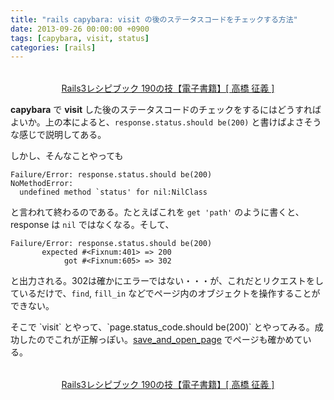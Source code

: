 ```yaml
---
title: "rails capybara: visit の後のステータスコードをチェックする方法"
date: 2013-09-26 00:00:00 +0900
tags: [capybara, visit, status]
categories: [rails]
---
```


<div style="text-align:center;">
<div><a href="https://hb.afl.rakuten.co.jp/ichiba/144e0ebd.a7a916b6.144e0ebe.acfa319f/?pc=https%3A%2F%2Fitem.rakuten.co.jp%2Frakutenkobo-ebooks%2Ff6fbb68bdcee34389bc3b0fd51ccbd03%2F&link_type=pict&ut=eyJwYWdlIjoiaXRlbSIsInR5cGUiOiJwaWN0Iiwic2l6ZSI6IjQwMHg0MDAiLCJuYW0iOjEsIm5hbXAiOiJyaWdodCIsImNvbSI6MSwiY29tcCI6ImRvd24iLCJwcmljZSI6MCwiYm9yIjoxLCJjb2wiOjEsImJidG4iOjEsInByb2QiOjAsImFtcCI6ZmFsc2V9" target="_blank" rel="nofollow sponsored noopener" style="word-wrap:break-word;"><img src="https://hbb.afl.rakuten.co.jp/hgb/144e0ebd.a7a916b6.144e0ebe.acfa319f/?me_id=1278256&item_id=11682420&pc=https%3A%2F%2Fthumbnail.image.rakuten.co.jp%2F%400_mall%2Frakutenkobo-ebooks%2Fcabinet%2F2110%2F2000000252110.jpg%3F_ex%3D400x400&s=400x400&t=pict" border="0" style="margin:2px" alt="" title=""></a></div><p><a href="https://hb.afl.rakuten.co.jp/ichiba/144e0ebd.a7a916b6.144e0ebe.acfa319f/?pc=https%3A%2F%2Fitem.rakuten.co.jp%2Frakutenkobo-ebooks%2Ff6fbb68bdcee34389bc3b0fd51ccbd03%2F&link_type=text&ut=eyJwYWdlIjoiaXRlbSIsInR5cGUiOiJ0ZXh0Iiwic2l6ZSI6IjQwMHg0MDAiLCJuYW0iOjEsIm5hbXAiOiJyaWdodCIsImNvbSI6MSwiY29tcCI6ImRvd24iLCJwcmljZSI6MCwiYm9yIjoxLCJjb2wiOjEsImJidG4iOjEsInByb2QiOjAsImFtcCI6ZmFsc2V9" target="_blank" rel="nofollow sponsored noopener" style="word-wrap:break-word;">Rails3レシピブック 190の技【電子書籍】[ 高橋 征義 ]</a></p>
</div>

<strong>capybara</strong> で <strong>visit</strong> した後のステータスコードのチェックをするにはどうすればよいか。上の本によると、`response.status.should be(200)` と書けばよさそうな感じで説明してある。

しかし、そんなことやっても

```
Failure/Error: response.status.should be(200)
NoMethodError:
  undefined method `status' for nil:NilClass
```

と言われて終わるのである。たとえばこれを `get 'path'` のように書くと、response は `nil` ではなくなる。そして、

```
Failure/Error: response.status.should be(200)
       expected #<Fixnum:401> => 200
            got #<Fixnum:605> => 302
```

と出力される。302は確かにエラーではない・・・が、これだとリクエストをしているだけで、`find`, `fill_in` などでページ内のオブジェクトを操作することができない。

<p>そこで `visit` とやって、`page.status_code.should be(200)` とやってみる。成功したのでこれが正解っぽい。<a href="/note/rails/2013/09/25/capybara-and-launchy.html" target="_blank">save_and_open_page</a> でページも確かめている。</p>

<div style="text-align:center;">
<div><a href="https://hb.afl.rakuten.co.jp/ichiba/144e0ebd.a7a916b6.144e0ebe.acfa319f/?pc=https%3A%2F%2Fitem.rakuten.co.jp%2Frakutenkobo-ebooks%2Ff6fbb68bdcee34389bc3b0fd51ccbd03%2F&link_type=pict&ut=eyJwYWdlIjoiaXRlbSIsInR5cGUiOiJwaWN0Iiwic2l6ZSI6IjQwMHg0MDAiLCJuYW0iOjEsIm5hbXAiOiJyaWdodCIsImNvbSI6MSwiY29tcCI6ImRvd24iLCJwcmljZSI6MCwiYm9yIjoxLCJjb2wiOjEsImJidG4iOjEsInByb2QiOjAsImFtcCI6ZmFsc2V9" target="_blank" rel="nofollow sponsored noopener" style="word-wrap:break-word;"><img src="https://hbb.afl.rakuten.co.jp/hgb/144e0ebd.a7a916b6.144e0ebe.acfa319f/?me_id=1278256&item_id=11682420&pc=https%3A%2F%2Fthumbnail.image.rakuten.co.jp%2F%400_mall%2Frakutenkobo-ebooks%2Fcabinet%2F2110%2F2000000252110.jpg%3F_ex%3D400x400&s=400x400&t=pict" border="0" style="margin:2px" alt="" title=""></a></div><p><a href="https://hb.afl.rakuten.co.jp/ichiba/144e0ebd.a7a916b6.144e0ebe.acfa319f/?pc=https%3A%2F%2Fitem.rakuten.co.jp%2Frakutenkobo-ebooks%2Ff6fbb68bdcee34389bc3b0fd51ccbd03%2F&link_type=text&ut=eyJwYWdlIjoiaXRlbSIsInR5cGUiOiJ0ZXh0Iiwic2l6ZSI6IjQwMHg0MDAiLCJuYW0iOjEsIm5hbXAiOiJyaWdodCIsImNvbSI6MSwiY29tcCI6ImRvd24iLCJwcmljZSI6MCwiYm9yIjoxLCJjb2wiOjEsImJidG4iOjEsInByb2QiOjAsImFtcCI6ZmFsc2V9" target="_blank" rel="nofollow sponsored noopener" style="word-wrap:break-word;">Rails3レシピブック 190の技【電子書籍】[ 高橋 征義 ]</a></p>
</div>
